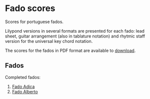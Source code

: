 Fado scores
===========

Scores for portuguese fados.

Lilypond versions in several formats are presented for each fado: lead
sheet, guitar arrangement (also in tablature notation) and rhytmic staff
version for the universal key chord notation.

The scores for the fados in PDF format are available to
[download](https://sites.google.com/site/fadoscores/scores).

Fados
-----

Completed fados:

1. [Fado Adiça](Adiça)
1. [Fado Alberto](Alberto)

